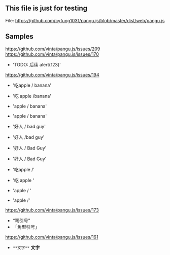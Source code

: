 ## This file is just for testing

File: https://github.com/cyfung1031/pangu.js/blob/master/dist/web/pangu.js

## Samples

https://github.com/vinta/pangu.js/issues/209
https://github.com/vinta/pangu.js/issues/170
* 'TODO: 后续 alert(123)'

https://github.com/vinta/pangu.js/issues/194

* '吃apple / banana'
* '吃 apple /banana'


* 'apple / banana'
* 'apple / banana'

* '好人 / bad guy'
* '好人 /bad guy'
* '好人 / Bad Guy'
* '好人 / Bad Guy'

* '吃apple /'
* '吃 apple '
* 'apple / '
* 'apple /'

https://github.com/vinta/pangu.js/issues/173

* “弯引号”
* 「角型引号」

https://github.com/vinta/pangu.js/issues/161
* `**文字**`
**文字**

